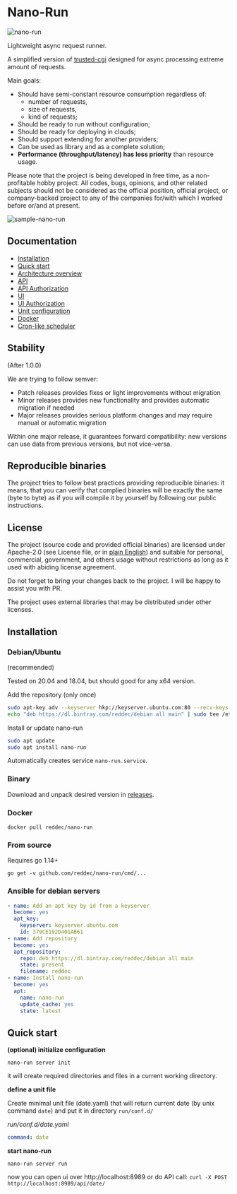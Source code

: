 # Nano-Run

![nano-run](https://user-images.githubusercontent.com/6597086/97143787-4f70db80-179e-11eb-9b9c-7e16bfff845e.png)

Lightweight async request runner. 

A simplified version of [trusted-cgi](https://github.com/reddec/trusted-cgi) designed
for async processing extreme amount of requests.

Main goals:

* Should have semi-constant resource consumption regardless of: 
  * number of requests,
  * size of requests,
  * kind of requests;
* Should be ready to run without configuration;
* Should be ready for deploying in clouds;
* Should support extending for another providers;
* Can be used as library and as a complete solution;
* **Performance (throughput/latency) has less priority** than resource usage.

Please note that the project is being developed in free time, as a non-profitable hobby project. 
All codes, bugs, opinions, and other related subjects should not be considered as the official position, official project,
or company-backed project to any of the companies for/with which I worked before or/and at present.   


![sample-nano-run](https://user-images.githubusercontent.com/6597086/98463432-303e6900-21f6-11eb-9632-806b1c99813b.gif)

## Documentation

* [Installation](#installation)
* [Quick start](#quick-start)
* [Architecture overview](_docs/flow.md)
* [API](_docs/api.md)
* [API Authorization](_docs/authorization.md)
* [UI](_docs/ui.md)
* [UI Authorization](_docs/ui_authorization.md)
* [Unit configuration](_docs/unit.md)
* [Docker](_docs/docker.md)
* [Cron-like scheduler](_docs/cron.md)

## Stability

(After 1.0.0)

We are trying to follow semver:

* Patch releases provides fixes or light improvements without migration
* Minor releases provides new functionality and provides automatic migration if needed
* Major releases provides serious platform changes and may require manual or automatic migration

Within one major release, it guarantees forward compatibility: new versions can use data from previous versions, but not vice-versa.

## Reproducible binaries

The project tries to follow best practices providing reproducible binaries: it means, that
you can verify that complied binaries will be exactly the same (byte to byte) as if you will compile it by yourself
by following our public instructions.  

## License

The project (source code and provided official binaries) are licensed
under Apache-2.0 (see License file, or in [plain English](https://tldrlegal.com/license/apache-license-2.0-(apache-2.0))) and suitable 
for personal, commercial, government, and others usage without restrictions as long as it used with abiding
license agreement.

Do not forget to bring your changes back to the project. I will
 be happy to assist you with PR. 

The project uses external libraries that may be distributed
under other licenses.   

## Installation

### Debian/Ubuntu

(recommended)

Tested on 20.04 and 18.04, but should good for any x64 version.

Add the repository (only once)

```bash
sudo apt-key adv --keyserver hkp://keyserver.ubuntu.com:80 --recv-keys 379CE192D401AB61
echo "deb https://dl.bintray.com/reddec/debian all main" | sudo tee /etc/apt/sources.list.d/reddec.list
```

Install or update nano-run

```bash
sudo apt update
sudo apt install nano-run
```

Automatically creates service `nano-run.service`.

### Binary

Download and unpack desired version in [releases](https://github.com/reddec/nano-run/releases).

### Docker

`docker pull reddec/nano-run`

### From source

Requires go 1.14+

`go get -v github.com/reddec/nano-run/cmd/...`

### Ansible for debian servers


```yaml
- name: Add an apt key by id from a keyserver
  become: yes
  apt_key:
    keyserver: keyserver.ubuntu.com
    id: 379CE192D401AB61
- name: Add repository
  become: yes
  apt_repository:
    repo: deb https://dl.bintray.com/reddec/debian all main
    state: present
    filename: reddec
- name: Install nano-run
  become: yes
  apt:
    name: nano-run
    update_cache: yes
    state: latest
```

## Quick start

**(optional) initialize configuration**

    nano-run server init

it will create required directories and files in a current working directory. 

**define a unit file**

Create minimal unit file (date.yaml) that will return current date (by unix command `date`) and put it
in directory `run/conf.d/`

_run/conf.d/date.yaml_
```yaml
command: date
```

**start nano-run**

    nano-run server run
    
    
now you can open ui over http://localhost:8989 or do API call: `curl -X POST http://localhost:8989/api/date/`
